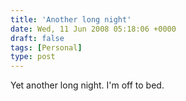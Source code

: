 ```yaml
---
title: 'Another long night'
date: Wed, 11 Jun 2008 05:18:06 +0000
draft: false
tags: [Personal]
type: post
---
```


Yet another long night. I'm off to bed.
